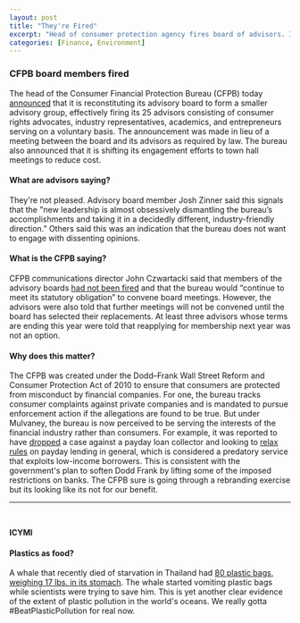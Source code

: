 ```yaml
---
layout: post
title: "They're Fired"
excerpt: "Head of consumer protection agency fires board of advisors. ICYMI, dead whale had 17 lbs. of plastic in its stomach."
categories: [Finance, Environment]
---
```


### CFPB board members fired

The head of the Consumer Financial Protection Bureau (CFPB) today <a href="https://www.nytimes.com/2018/06/06/business/mick-mulvaney-cfpb.html?rref=collection%2Fsectioncollection%2Fbusiness&action=click&contentCollection=business&region=stream&module=stream_unit&version=latest&contentPlacement=2&pgtype=sectionfront" target="_blank">announced</a> that it is reconstituting its advisory board to form a smaller advisory group, effectively firing its 25 advisors consisting of consumer rights advocates, industry representatives, academics, and entrepreneurs serving on a voluntary basis. The announcement was made in lieu of a meeting between the board and its advisors as required by law. The bureau also announced that it is shifting its engagement efforts to town hall meetings to reduce cost.

#### What are advisors saying?

They're not pleased. Advisory board member Josh Zinner said this signals that the "new leadership is almost obsessively dismantling the bureau’s accomplishments and taking it in a decidedly different, industry-friendly direction.” Others said this was an indication that the bureau does not want to engage with dissenting opinions.


#### What is the CFPB saying?

CFPB communications director John Czwartacki said that members of the advisory boards <a href="http://thehill.com/policy/finance/391074-mulvaney-deepens-feud-with-consumer-advocates-over-board-shutdown" target="_blank">had not been fired</a> and that the bureau would “continue to meet its statutory obligation” to convene board meetings. However, the advisors were also told that further meetings will not be convened until the board has selected their replacements. At least three advisors whose terms are ending this year were told that reapplying for membership next year was not an option.

#### Why does this matter?

The CFPB was created under the Dodd–Frank Wall Street Reform and Consumer Protection Act of 2010 to ensure that consumers are protected from misconduct by financial companies. For one, the bureau tracks consumer complaints against private companies and is mandated to pursue enforcement action if the allegations are found to be true. But under Mulvaney, the bureau is now perceived to be serving the interests of the financial industry rather than consumers. For example, it was reported to have <a href="https://www.reuters.com/article/us-usa-cfpb-payday-exclusive/exclusive-trump-official-quietly-drops-payday-loan-case-mulls-others-sources-idUSKBN1GZ1A9" target="_blank">dropped</a> a case against a payday loan collector and looking to <a href="http://money.cnn.com/2018/01/16/news/cfpb-payday-rule/index.html" target="_blank">relax rules</a> on payday lending in general, which is considered a predatory service that exploits low-income borrowers. This is consistent with the government's plan to soften Dodd Frank by lifting some of the imposed restrictions on banks. The CFPB sure is going through a rebranding exercise but its looking like its not for our benefit.

* * *
<br />

**ICYMI**

#### **Plastics as food?**

A whale that recently died of starvation in Thailand had <a href="https://www.smithsonianmag.com/smart-news/whale-dies-thailand-80-plastic-bags-its-stomach-180969232/" target="_blank">80 plastic bags, weighing 17 lbs. in its stomach</a>. The whale started vomiting plastic bags while scientists were trying to save him. This is yet another clear evidence of the extent of plastic pollution in the world's oceans. We really gotta #BeatPlasticPollution for real now.
